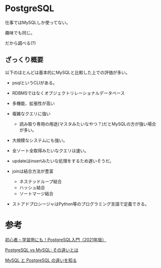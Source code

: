 # PostgreSQL

仕事ではMySQLしか使ってない。

趣味でも同じ。

だから調べる(?)

## ざっくり概要

以下のほとんどは基本的にMySQLと比較した上での評価が多い。

* psqlというCLIがある。

* RDBMSではなくオブジェクトリレーショナルデータベース

* 多機能、拡張性が高い

* 複雑なクエリに強い

	* 読み取り専用の用途(マスタみたいなやつ？)だとMySQLの方が強い場合が多い。
	
* 大規模なシステムにも強い。

* 全ソート全取得みたいなクエリは速い。

* updateはinsertみたいな処理をするため遅いそうだ。

* joinは結合方法が豊富
	* ネステッドループ結合
	* ハッシュ結合
	* ソートマージ結合
	
* ストアドプロシージャはPython等のプログラミング言語で定義できる。

# 参考

[初心者・学習用にも！PostgreSQL入門（2021年版）](https://postgresweb.com/introduction-to-postgresql)

[PostgreSQL vs MySQL: その違いとは](https://www.integrate.io/jp/blog/postgresql-vs-mysql-which-one-is-better-for-your-use-case-ja/)

[MySQL と PostgreSQL の違いを知る](https://www.superbusinessman.biz/mysql-vs-postgresql/)
